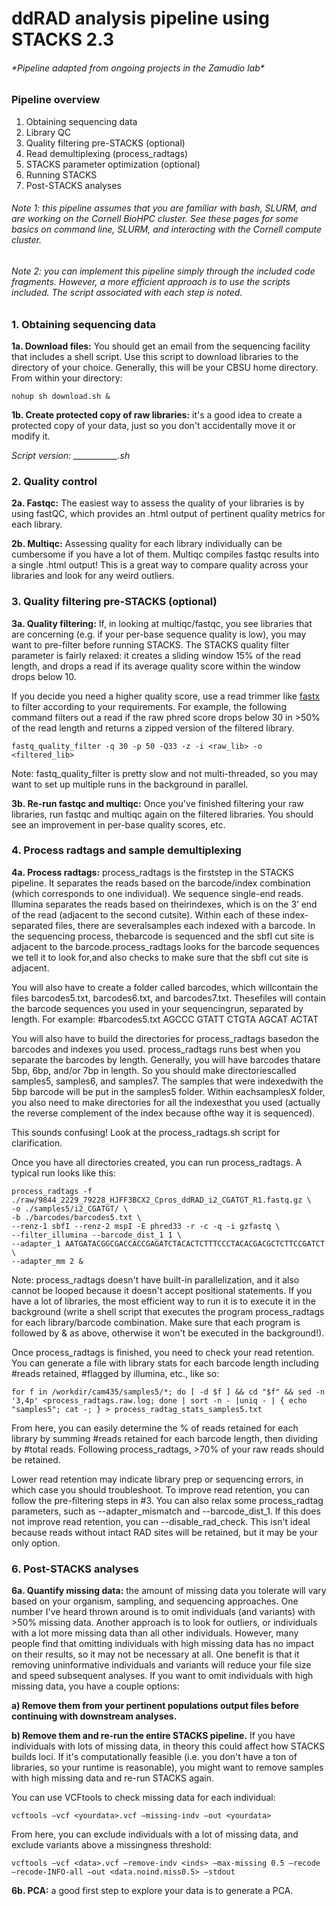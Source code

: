 # ddRAD analysis pipeline using STACKS 2.3

###### \*Pipeline adapted from ongoing projects in the Zamudio lab\*

### Pipeline overview
1. Obtaining sequencing data
1. Library QC
1. Quality filtering pre-STACKS (optional)
1. Read demultiplexing (process_radtags)
1. STACKS parameter optimization (optional)
1. Running STACKS
1. Post-STACKS analyses

###### Note 1: this pipeline assumes that you are familiar with bash, SLURM, and are working on the Cornell BioHPC cluster. See these pages for some basics on command line, SLURM, and interacting with the Cornell compute cluster.

###### Note 2: you can implement this pipeline simply through the included code fragments. However, a more efficient approach is to use the scripts included. The script associated with each step is noted.

### 1. Obtaining sequencing data
__1a. Download files:__ You should get an email from the sequencing facility that includes a shell script. Use this script to download libraries to the directory of your choice. Generally, this will be your CBSU home directory. From within your directory:

    nohup sh download.sh &

__1b. Create protected copy of raw libraries:__ it's a good idea to create a protected copy of your data, just so you don't accidentally move it or modify it.

*Script version: ___________.sh*

### 2. Quality control
__2a. Fastqc:__ The easiest way to assess the quality of your libraries is by using fastQC, which provides an .html output of pertinent quality metrics for each library.

__2b. Multiqc:__ Assessing quality for each library individually can be cumbersome if you have a lot of them. Multiqc compiles fastqc results into a single .html output! This is a great way to compare quality across your libraries and look for any weird outliers.

### 3. Quality filtering pre-STACKS (optional)
__3a. Quality filtering:__ If, in looking at multiqc/fastqc, you see libraries that are concerning (e.g. if your per-base sequence quality is low), you may want to pre-filter before running STACKS. The STACKS quality filter parameter is fairly relaxed: it creates a sliding window 15% of the read length, and drops a read if its average quality score within the window drops below 10.

If you decide you need a higher quality score, use a read trimmer like [fastx](http://hannonlab.cshl.edu/fastx_toolkit/commandline.html) to filter according to your requirements. For example, the following command filters out a read if the raw phred score drops below 30 in >50% of the read length and returns a zipped version of the filtered library.

    fastq_quality_filter -q 30 -p 50 -Q33 -z -i <raw_lib> -o <filtered_lib>

Note: fastq_quality_filter is pretty slow and not multi-threaded, so you may want to set up multiple runs in the background in parallel.

__3b. Re-run fastqc and multiqc:__ Once you've finished filtering your raw libraries, run fastqc and multiqc again on the filtered libraries. You should see an improvement in per-base quality scores, etc.

### 4. Process radtags and sample demultiplexing
__4a. Process radtags:__ process_radtags ​is​ ​the​ ​first​ ​step​ ​in​ ​the​ STACKS ​pipeline​. It ​separate​s ​the​ ​reads​ ​based​ ​on​ ​the barcode/index​ ​combination​ ​(which corresponds ​to​ ​one​ ​individual).​ We sequence ​single-end​ ​reads. Illumina​ ​separates​ ​the​ ​reads​ ​based​ ​on​ ​their​ ​indexes,​ ​which​ ​is​ ​on​ ​the​ ​3’​ ​end​ ​of​ ​the​ ​read​ ​(adjacent to​ ​the​ ​second​ ​cut​ ​site).​ ​Within​ ​each​ ​of​ ​these​ ​index-separated​ ​files,​ ​there​ ​are​ ​several​ ​samples each​ ​indexed​ ​with​ ​a​ ​barcode.​ ​In​ ​the​ ​sequencing​ ​process,​ ​the​ ​barcode​ ​is​ ​sequenced​ ​and​ ​the​ ​sbfI cut​ ​site​ ​is​ ​adjacent​ ​to​ ​the​ ​barcode.​ process_radtags ​looks​ ​for​ ​the​ ​barcode​ ​sequences​ ​we​ ​tell​ ​it​ ​to look​ ​for,​ ​and​ ​also​ ​checks​ ​to​ ​make​ ​sure​ ​that​ ​the​ ​sbfI​ ​cut​ ​site​ ​is​ ​adjacent.​ ​

You​ ​will​ ​also​ ​have​ ​to​ ​create​ ​a​ ​folder​ ​called​ ​barcodes,​ ​which​ will​ ​contain​ ​the​ ​files​ ​barcodes5.txt, barcodes6.txt,​ ​and​ ​barcodes7.txt.​ ​These​ ​files​ ​will​ ​contain​ ​the​ ​barcode​ ​sequences​ ​you​ ​used​ ​in your​ ​sequencing​ ​run,​ ​separated​ ​by​ ​length. For example:
    #​barcodes5.txt
    AGCCC
    GTATT
    CTGTA
    AGCAT
    ACTAT

You​ ​will​ ​also have​ ​to​ ​build the​ ​directories​ ​for​ process_radtags ​based​ ​on​ ​the​ ​barcodes​ ​and​ ​indexes​ ​you​ ​used. process_radtags ​runs​ ​best​ ​when​ ​you​ ​separate​ ​the​ ​barcodes​ ​by​ ​length.​ ​Generally,​ ​you​ ​will​ ​have barcodes​ ​that​ ​are​ ​5bp,​ ​6bp,​ ​and/or​ ​7bp​ ​in​ ​length.​ ​So ​you​ ​should​ ​make​ ​directories​ ​called samples5,​ ​samples6,​ ​and​ ​samples7.​ ​The​ ​samples​ ​that​ ​were​ ​indexed​ ​with​ ​the​ ​5​​bp​ ​barcode​ ​will be​ ​put​ ​in​ ​the​ ​samples5​ ​folder.​ ​Within​ ​each​ ​samplesX​ ​folder,​ ​you​ ​also need​ ​to​ ​make​ ​directories​ ​for​ ​all the​ ​indexes​ ​that​ ​you​ ​used​ ​(actually​ ​the​ ​reverse​ ​complement​ ​of​ ​the​ ​index​ ​because​ ​of​ ​the​ ​way​ ​it​ ​is sequenced).

This sounds confusing! Look at the process_radtags.sh script for clarification.

Once you have all directories created, you can run process_radtags. A typical run looks like this:

    process_radtags -f ./raw/9844_2229_79228_HJFF3BCX2_Cpros_ddRAD_i2_CGATGT_R1.fastq.gz \
    -o ./samples5/i2_CGATGT/ \
    -b ./barcodes/barcodes5.txt \
    --renz-1 sbfI --renz-2 mspI -E phred33 -r -c -q -i gzfastq \
    --filter_illumina --barcode_dist_1 1 \
    --adapter_1 AATGATACGGCGACCACCGAGATCTACACTCTTTCCCTACACGACGCTCTTCCGATCT \
    --adapter_mm 2 &

Note: process_radtags doesn't have built-in parallelization, and it also cannot be looped because it doesn't accept positional statements. If you have a lot of libraries, the most efficient way to run it is to execute it in the background (write a shell script that executes the program process_radtags for each library/barcode combination. Make sure that each program is followed by & as above, otherwise it won't be executed in the background!).

Once process_radtags is finished, you need to check your read retention. You can generate a file with library stats for each barcode length including \#reads retained, \#flagged by illumina, etc., like so:

    for f in /workdir/cam435/samples5/*; do [ -d $f ] && cd "$f" && sed -n '3,4p' <process_radtags.raw.log; done | sort -n - |uniq - | { echo "samples5"; cat -; } > process_radtag_stats_samples5.txt

From here, you can easily determine the % of reads retained for each library by summing \#reads retained for each barcode length, then dividing by \#total reads. Following process_radtags, >70% of your raw reads should be retained.

Lower read retention may indicate library prep or sequencing errors, in which case you should troubleshoot. To improve read retention, you can follow the pre-filtering steps in \#3. You can also relax some process_radtag parameters, such as --adapter_mismatch and --barcode_dist_1. If this does not improve read retention, you can --disable_rad_check. This isn't ideal because reads without intact RAD sites will be retained, but it may be your only option.

### 6. Post-STACKS analyses
__6a. Quantify missing data:__ the amount of missing data you tolerate will vary based on your organism, sampling, and sequencing approaches. One number I've heard thrown around is to omit individuals (and variants) with >50% missing data. Another approach is to look for outliers, or individuals with a lot more missing data than all other individuals. However, many people find that omitting individuals with high missing data has no impact on their results, so it may not be necessary at all. One benefit is that it removing uninformative individuals and variants will reduce your file size and speed subsequent analyses. If you want to omit individuals with high missing data, you have a couple options:

__a) Remove them from your pertinent populations output files before continuing with downstream analyses.__

__b) Remove them and re-run the entire STACKS pipeline.__ If you have individuals with lots of missing data, in theory this could affect how STACKS builds loci. If it's computationally feasible (i.e. you don't have a ton of libraries, so your runtime is reasonable), you might want to remove samples with high missing data and re-run STACKS again.

You can use VCFtools to check missing data for each individual:

    vcftools –vcf <yourdata>.vcf –missing-indv –out <yourdata>

From here, you can exclude individuals with a lot of missing data, and exclude variants above a missingness threshold:

    vcftools –vcf <data>.vcf –remove-indv <inds> –max-missing 0.5 –recode –recode-INFO-all –out <data.noind.miss0.5> –stdout

__6b. PCA:__ a good first step to explore your data is to generate a PCA.
